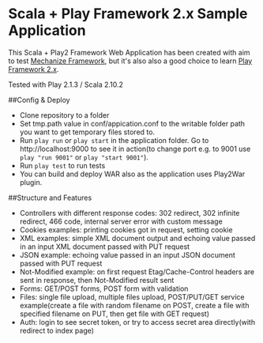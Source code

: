 # Scala + Play Framework 2.x Sample Application

This Scala + Play2 Framework Web Application has been created with aim to test [Mechanize Framework](http://gistlabs.com/software/mechanize-for-java/),
but it's also also a good choice to learn [Play Framework 2.x](http://playframework.com/).

Tested with Play 2.1.3 / Scala 2.10.2

##Config & Deploy

* Clone repository to a folder
* Set tmp.path value in conf/appication.conf to the writable folder path you want to get temporary files stored to.
* Run `play run` or `play start` in the application folder. Go to http://localhost:9000 to see it in action(to change port e.g. to 9001 use
`play "run 9001"` or `play "start 9001"`).
* Run `play test` to run tests
* You can build and deploy WAR also as the application uses Play2War plugin.

##Structure and Features

* Controllers with different response codes: 302 redirect, 302 infinite redirect, 466 code, internal server error with custom message
* Cookies examples: printing cookies got in request, setting cookie
* XML examples: simple XML document output and echoing value passed in an input XML document passed with PUT request
* JSON example: echoing value passed in an input JSON document passed with PUT request
* Not-Modified example: on first request Etag/Cache-Control headers are sent in response, then Not-Modified result sent
* Forms: GET/POST forms, POST form with validation
* Files: single file upload, multiple files upload, POST/PUT/GET service example(create a file with random filename on POST,
 create a file with specified filename on PUT, then get file with GET request)
* Auth: login to see secret token, or try to access secret area directly(with redirect to index page)